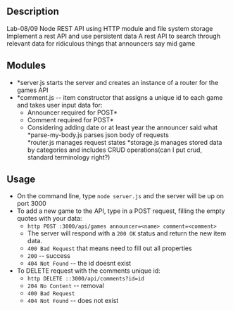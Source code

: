 ## Description
Lab-08/09 Node REST API using HTTP module and file system storage
Implement a rest API and use persistent data
A rest API to search through relevant data for ridiculous things that announcers say mid game
## Modules
- *server.js  starts the server and creates an instance of a router for the games API
- *comment.js -- item constructor that assigns a unique id to each game and takes user input data for:
  - Announcer  required for POST*
  - Comment  required for POST*
  - Considering adding date or at least year the announcer said what
  *parse-my-body.js parses json body of requests\
  *router.js manages request states
  *storage.js manages stored data by categories and includes CRUD operations(can I put crud, standard terminology right?)

## Usage
- On the command line, type `node server.js` and the server will be up on port 3000
- To add a new game to the API, type in a POST request, filling the empty quotes with your data:
  - `http POST :3000/api/games announcer=<name> comment=<comment>`
  - The server will respond with a `200 OK` status and return the new item data.
  - `400 Bad Request` that means need to fill out all properties
  - `200` -- success
  - `404 Not Found` -- the id doesnt exist
- To DELETE request with the comments unique id:
  - `http DELETE ::3000/api/comments?id=id`
  - `204 No Content` -- removal
  - `400 Bad Request`
  - `404 Not Found` -- does not exist
